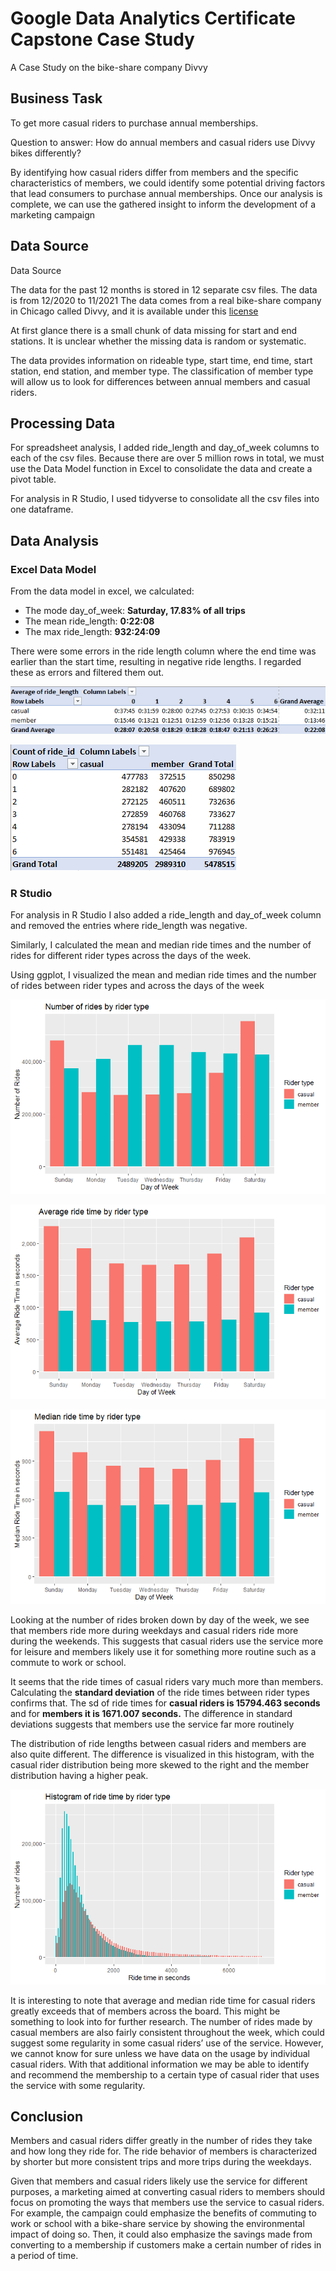 # Google Data Analytics Certificate Capstone Case Study
A Case Study on the bike-share company Divvy

## Business Task
To get more casual riders to purchase annual memberships.  

Question to answer: How do annual members and casual riders use Divvy bikes differently?  

By identifying how casual riders differ from members and the specific characteristics of members, we could identify some potential driving factors that lead consumers to purchase annual memberships. Once our analysis is complete, we can use the gathered insight to inform the development of a marketing campaign

## Data Source

Data Source

The data for the past 12 months is stored in 12 separate csv files.  The data is from 12/2020 to 11/2021
The data comes from a real bike-share company in Chicago called Divvy, and it is available under this [license](https://ride.divvybikes.com/data-license-agreement)

At first glance there is a small chunk of data missing for start and end stations. It is unclear whether the missing data is random or systematic. 

The data provides information on rideable type, start time, end time, start station, end station, and member type. The classification of member type will allow us to look for differences between annual members and casual riders.

## Processing Data

For spreadsheet analysis, I added ride_length and day_of_week columns to each of the csv files. Because there are over 5 million rows in total, we must use the Data Model function in Excel to consolidate the data and create a pivot table. 

For analysis in R Studio, I used tidyverse to consolidate all the csv files into one dataframe.

## Data Analysis

### Excel Data Model
From the data model in excel, we calculated:
- The mode day_of_week: **Saturday, 17.83% of all trips**
- The mean ride_length: **0:22:08**
- The max ride_length: **932:24:09**

There were some errors in the ride length column where the end time was earlier than the start time, resulting in negative ride lengths. I regarded these as errors and filtered them out.

![](images/ride_length_table.png)

![](images/ride_count_table.png)




### R Studio

For analysis in R Studio I also added a ride_length and day_of_week column and removed the entries where ride_length was negative. 

Similarly, I calculated the mean and median ride times and the number of rides for different rider types across the days of the week. 

Using ggplot, I visualized the mean and median ride times and the number of rides between rider types and across the days of the week

![](images/number_of_rides_chart.png)

![](images/average_ride_time_chart.png)

![](images/median_ride_time_chart.png)



Looking at the number of rides broken down by day of the week, we see that members ride more during weekdays and casual riders ride more during the weekends. This suggests that casual riders use the service more for leisure and members likely use it for something more routine such as a commute to work or school. 

It seems that the ride times of casual riders vary much more than members. Calculating the **standard deviation** of the ride times between rider types confirms that. The sd of ride times for **casual riders is 15794.463 seconds** and for **members it is 1671.007 seconds.** The difference in standard deviations suggests that members use the service far more routinely

The distribution of ride lengths between casual riders and members are also quite different. The difference is visualized in this histogram, with the casual rider distribution being more skewed to the right and the member distribution having a higher peak. 

![](images/ride_time_histogram.png)

It is interesting to note that average and median ride time for casual riders greatly exceeds that of members across the board. This might be something to look into for further research. The number of rides made by casual members are also fairly consistent throughout the week, which could suggest some regularity in some casual riders’ use of the service. However, we cannot know for sure unless we have data on the usage by individual casual riders. With that additional information we may be able to identify and recommend the membership to a certain type of casual rider that uses the service with some regularity.

## Conclusion

Members and casual riders differ greatly in the number of rides they take and how long they ride for. The ride behavior of members is characterized by shorter but more consistent trips and more trips during the weekdays.

Given that members and casual riders likely use the service for different purposes, a marketing aimed at converting casual riders to members should focus on promoting the ways that members use the service to casual riders. For example, the campaign could emphasize the benefits of commuting to work or school with a bike-share service by showing the environmental impact of doing so. Then, it could also emphasize the savings made from converting to a membership if customers make a certain number of rides in a period of time.
